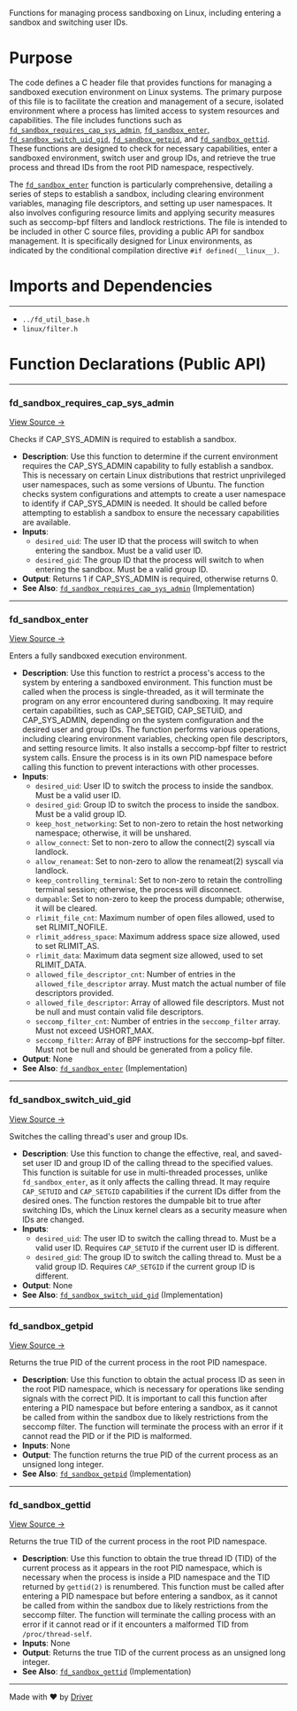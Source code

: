 <!--------------------------------------------------------------------------------->
<!-- IMPORTANT: This file is auto-generated by Driver (https://driver.ai). -------->
<!-- Manual edits may be overwritten on future commits. --------------------------->
<!--------------------------------------------------------------------------------->

Functions for managing process sandboxing on Linux, including entering a sandbox and switching user IDs.

# Purpose
The code defines a C header file that provides functions for managing a sandboxed execution environment on Linux systems. The primary purpose of this file is to facilitate the creation and management of a secure, isolated environment where a process has limited access to system resources and capabilities. The file includes functions such as [`fd_sandbox_requires_cap_sys_admin`](<#fd_sandbox_requires_cap_sys_admin>), [`fd_sandbox_enter`](<#fd_sandbox_enter>), [`fd_sandbox_switch_uid_gid`](<#fd_sandbox_switch_uid_gid>), [`fd_sandbox_getpid`](<#fd_sandbox_getpid>), and [`fd_sandbox_gettid`](<#fd_sandbox_gettid>). These functions are designed to check for necessary capabilities, enter a sandboxed environment, switch user and group IDs, and retrieve the true process and thread IDs from the root PID namespace, respectively.

The [`fd_sandbox_enter`](<#fd_sandbox_enter>) function is particularly comprehensive, detailing a series of steps to establish a sandbox, including clearing environment variables, managing file descriptors, and setting up user namespaces. It also involves configuring resource limits and applying security measures such as seccomp-bpf filters and landlock restrictions. The file is intended to be included in other C source files, providing a public API for sandbox management. It is specifically designed for Linux environments, as indicated by the conditional compilation directive `#if defined(__linux__)`.
# Imports and Dependencies

---
- `../fd_util_base.h`
- `linux/filter.h`


# Function Declarations (Public API)

---
### fd\_sandbox\_requires\_cap\_sys\_admin<!-- {{#callable_declaration:fd_sandbox_requires_cap_sys_admin}} -->
[View Source →](<../../../../../src/util/sandbox/fd_sandbox.h#L10>)

Checks if CAP_SYS_ADMIN is required to establish a sandbox.
- **Description**: Use this function to determine if the current environment requires the CAP_SYS_ADMIN capability to fully establish a sandbox. This is necessary on certain Linux distributions that restrict unprivileged user namespaces, such as some versions of Ubuntu. The function checks system configurations and attempts to create a user namespace to identify if CAP_SYS_ADMIN is needed. It should be called before attempting to establish a sandbox to ensure the necessary capabilities are available.
- **Inputs**:
    - `desired_uid`: The user ID that the process will switch to when entering the sandbox. Must be a valid user ID.
    - `desired_gid`: The group ID that the process will switch to when entering the sandbox. Must be a valid group ID.
- **Output**: Returns 1 if CAP_SYS_ADMIN is required, otherwise returns 0.
- **See Also**: [`fd_sandbox_requires_cap_sys_admin`](<fd_sandbox.c.md#fd_sandbox_requires_cap_sys_admin>)  (Implementation)


---
### fd\_sandbox\_enter<!-- {{#callable_declaration:fd_sandbox_enter}} -->
[View Source →](<../../../../../src/util/sandbox/fd_sandbox.h#L144>)

Enters a fully sandboxed execution environment.
- **Description**: Use this function to restrict a process's access to the system by entering a sandboxed environment. This function must be called when the process is single-threaded, as it will terminate the program on any error encountered during sandboxing. It may require certain capabilities, such as CAP_SETGID, CAP_SETUID, and CAP_SYS_ADMIN, depending on the system configuration and the desired user and group IDs. The function performs various operations, including clearing environment variables, checking open file descriptors, and setting resource limits. It also installs a seccomp-bpf filter to restrict system calls. Ensure the process is in its own PID namespace before calling this function to prevent interactions with other processes.
- **Inputs**:
    - `desired_uid`: User ID to switch the process to inside the sandbox. Must be a valid user ID.
    - `desired_gid`: Group ID to switch the process to inside the sandbox. Must be a valid group ID.
    - `keep_host_networking`: Set to non-zero to retain the host networking namespace; otherwise, it will be unshared.
    - `allow_connect`: Set to non-zero to allow the connect(2) syscall via landlock.
    - `allow_renameat`: Set to non-zero to allow the renameat(2) syscall via landlock.
    - `keep_controlling_terminal`: Set to non-zero to retain the controlling terminal session; otherwise, the process will disconnect.
    - `dumpable`: Set to non-zero to keep the process dumpable; otherwise, it will be cleared.
    - `rlimit_file_cnt`: Maximum number of open files allowed, used to set RLIMIT_NOFILE.
    - `rlimit_address_space`: Maximum address space size allowed, used to set RLIMIT_AS.
    - `rlimit_data`: Maximum data segment size allowed, used to set RLIMIT_DATA.
    - `allowed_file_descriptor_cnt`: Number of entries in the `allowed_file_descriptor` array. Must match the actual number of file descriptors provided.
    - `allowed_file_descriptor`: Array of allowed file descriptors. Must not be null and must contain valid file descriptors.
    - `seccomp_filter_cnt`: Number of entries in the `seccomp_filter` array. Must not exceed USHORT_MAX.
    - `seccomp_filter`: Array of BPF instructions for the seccomp-bpf filter. Must not be null and should be generated from a policy file.
- **Output**: None
- **See Also**: [`fd_sandbox_enter`](<fd_sandbox.c.md#fd_sandbox_enter>)  (Implementation)


---
### fd\_sandbox\_switch\_uid\_gid<!-- {{#callable_declaration:fd_sandbox_switch_uid_gid}} -->
[View Source →](<../../../../../src/util/sandbox/fd_sandbox.h#L178>)

Switches the calling thread's user and group IDs.
- **Description**: Use this function to change the effective, real, and saved-set user ID and group ID of the calling thread to the specified values. This function is suitable for use in multi-threaded processes, unlike `fd_sandbox_enter`, as it only affects the calling thread. It may require `CAP_SETUID` and `CAP_SETGID` capabilities if the current IDs differ from the desired ones. The function restores the dumpable bit to true after switching IDs, which the Linux kernel clears as a security measure when IDs are changed.
- **Inputs**:
    - `desired_uid`: The user ID to switch the calling thread to. Must be a valid user ID. Requires `CAP_SETUID` if the current user ID is different.
    - `desired_gid`: The group ID to switch the calling thread to. Must be a valid group ID. Requires `CAP_SETGID` if the current group ID is different.
- **Output**: None
- **See Also**: [`fd_sandbox_switch_uid_gid`](<fd_sandbox.c.md#fd_sandbox_switch_uid_gid>)  (Implementation)


---
### fd\_sandbox\_getpid<!-- {{#callable_declaration:fd_sandbox_getpid}} -->
[View Source →](<../../../../../src/util/sandbox/fd_sandbox.h#L198>)

Returns the true PID of the current process in the root PID namespace.
- **Description**: Use this function to obtain the actual process ID as seen in the root PID namespace, which is necessary for operations like sending signals with the correct PID. It is important to call this function after entering a PID namespace but before entering a sandbox, as it cannot be called from within the sandbox due to likely restrictions from the seccomp filter. The function will terminate the process with an error if it cannot read the PID or if the PID is malformed.
- **Inputs**: None
- **Output**: The function returns the true PID of the current process as an unsigned long integer.
- **See Also**: [`fd_sandbox_getpid`](<fd_sandbox.c.md#fd_sandbox_getpid>)  (Implementation)


---
### fd\_sandbox\_gettid<!-- {{#callable_declaration:fd_sandbox_gettid}} -->
[View Source →](<../../../../../src/util/sandbox/fd_sandbox.h#L216>)

Returns the true TID of the current process in the root PID namespace.
- **Description**: Use this function to obtain the true thread ID (TID) of the current process as it appears in the root PID namespace, which is necessary when the process is inside a PID namespace and the TID returned by `gettid(2)` is renumbered. This function must be called after entering a PID namespace but before entering a sandbox, as it cannot be called from within the sandbox due to likely restrictions from the seccomp filter. The function will terminate the calling process with an error if it cannot read or if it encounters a malformed TID from `/proc/thread-self`.
- **Inputs**: None
- **Output**: Returns the true TID of the current process as an unsigned long integer.
- **See Also**: [`fd_sandbox_gettid`](<fd_sandbox.c.md#fd_sandbox_gettid>)  (Implementation)



---
Made with ❤️ by [Driver](https://www.driver.ai/)